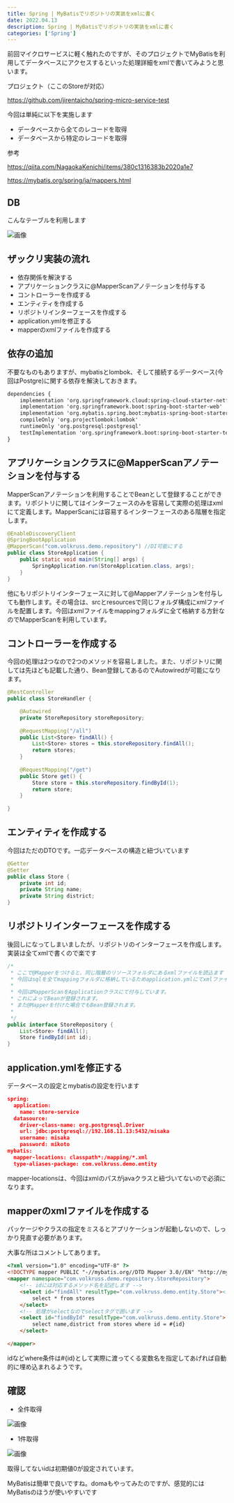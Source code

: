 ```yaml
---
title: Spring | MyBatisでリポジトリの実装をxmlに書く
date: 2022.04.13
description: Spring | MyBatisでリポジトリの実装をxmlに書く
categories: ['Spring']
---
```


前回マイクロサービスに軽く触れたのですが、そのプロジェクトでMyBatisを利用してデータベースにアクセスするといった処理詳細をxmlで書いてみようと思います。

プロジェクト（ここのStoreが対応）

https://github.com/jirentaicho/spring-micro-service-test


今回は単純に以下を実施します
* データベースから全てのレコードを取得
* データベースから特定のレコードを取得

参考

https://qiita.com/NagaokaKenichi/items/380c1316383b2020a1e7


https://mybatis.org/spring/ja/mappers.html


## DB


こんなテーブルを利用します

![画像](/2054/1.png)


## ザックリ実装の流れ

* 依存関係を解決する
* アプリケーションクラスに@MapperScanアノテーションを付与する
* コントローラーを作成する
* エンティティを作成する
* リポジトリインターフェースを作成する
* application.ymlを修正する
* mapperのxmlファイルを作成する

## 依存の追加


不要なものもありますが、mybatisとlombok、そして接続するデータベース(今回はPostgre)に関する依存を解決しておきます。

```html
dependencies {
	implementation 'org.springframework.cloud:spring-cloud-starter-netflix-eureka-client'
	implementation 'org.springframework.boot:spring-boot-starter-web'
	implementation 'org.mybatis.spring.boot:mybatis-spring-boot-starter:2.2.0'
	compileOnly 'org.projectlombok:lombok'
	runtimeOnly 'org.postgresql:postgresql'
	testImplementation 'org.springframework.boot:spring-boot-starter-test'
}
```


## アプリケーションクラスに@MapperScanアノテーションを付与する


MapperScanアノテーションを利用することでBeanとして登録することができます。リポジトリに関してはインターフェースのみを容易して実際の処理はxmlにて定義します。MapperScanには容易するインターフェースのある階層を指定します。

```java
@EnableDiscoveryClient
@SpringBootApplication
@MapperScan("com.volkruss.demo.repository") //DI可能にする
public class StoreApplication {
	public static void main(String[] args) {
		SpringApplication.run(StoreApplication.class, args);
	}
}
```


他にもリポジトリインターフェースに対して@Mapperアノテーションを付与しても動作します。その場合は、srcとresourcesで同じフォルダ構成にxmlファイルを配置します。今回はxmlファイルをmappingフォルダに全て格納する方針なのでMapperScanを利用しています。

## コントローラーを作成する


今回の処理は2つなので2つのメソッドを容易しました。また、リポジトリに関しては先ほども記載した通り、Bean登録してあるのでAutowiredが可能になります。

```java
@RestController
public class StoreHandler {

	@Autowired
	private StoreRepository storeRepository;
	
	@RequestMapping("/all")
	public List<Store> findAll() {
		List<Store> stores = this.storeRepository.findAll();
		return stores;
	}
	
	@RequestMapping("/get")
	public Store get() {
		Store store = this.storeRepository.findById(1);
		return store;
	}
	
}
```


## エンティティを作成する


今回はただのDTOです。一応データベースの構造と紐づいています

```java
@Getter
@Setter
public class Store {
	private int id;
	private String name;
	private String district;
}
```


## リポジトリインターフェースを作成する


後回しになってしまいましたが、リポジトリのインターフェースを作成します。実装は全てxmlで書くので楽です

```java
/*
 * ここで@Mapperをつけると、同じ階層のリソースフォルダにあるxmlファイルを読込ます
 * 今回はsqlを全てmappingフォルダに格納しているためapplication.ymlにてxmlファイルとのバインド設定を記述しています。
 * 
 * 今回はMapperScanをApplicationクラスにて付与しています。
 * これによってBeanが登録されます。
 * また@Mapperを付けた場合でもBean登録されます。
 * 
 */
public interface StoreRepository {
	List<Store> findAll();
	Store findById(int id);
}
```


## application.ymlを修正する


データベースの設定とmybatisの設定を行います

```JSON
spring:
  application:
    name: store-service
  datasource:
    driver-class-name: org.postgresql.Driver
    url: jdbc:postgresql://192.168.11.13:5432/misaka
    username: misaka
    password: mikoto
mybatis:
  mapper-locations: classpath*:/mapping/*.xml
  type-aliases-package: com.volkruss.demo.entity
```


mapper-locationsは、今回はxmlのパスがjavaクラスと紐づいてないので必須になります。

## mapperのxmlファイルを作成する


パッケージやクラスの指定をミスるとアプリケーションが起動しないので、しっかり見直す必要があります。

大事な所はコメントしてあります。

```html
<?xml version="1.0" encoding="UTF-8" ?>
<!DOCTYPE mapper PUBLIC "-//mybatis.org//DTD Mapper 3.0//EN" "http://mybatis.org/dtd/mybatis-3-mapper.dtd">
<mapper namespace="com.volkruss.demo.repository.StoreRepository">
    <!-- idには対応するメソッド名を記述します -->
    <select id="findAll" resultType="com.volkruss.demo.entity.Store"><!-- 正しく指定しないと起動時エラーになります -->
		select * from stores
	</select>
	<!-- 処理がselectなのでselectタグで囲います -->
	<select id="findById" resultType="com.volkruss.demo.entity.Store">
		select name,district from stores where id = #{id}
	</select>
	
</mapper>
```


idなどwhere条件は#{id}として実際に渡ってくる変数名を指定してあげれば自動的に埋め込まれるようです。

## 確認

* 全件取得

![画像](/2054/2.png)

* 1件取得

![画像](/2054/3.png)


取得してないidは初期値0が設定されています。

MyBatisは簡単で良いですね。domaもやってみたのですが、感覚的にはMyBatisのほうが使いやすいです
